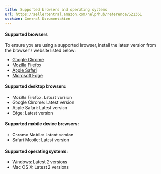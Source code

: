 ```yaml
---
title: Supported browsers and operating systems
url: https://sellercentral.amazon.com/help/hub/reference/G21361
section: General Documentation
---
```


#### Supported browsers:

To ensure you are using a supported browser, install the latest version from
the browser's website listed below:

  * [Google Chrome](https://www.google.com/chrome/)
  * [Mozilla Firefox](https://www.getfirefox.com/)
  * [Apple Safari](https://support.apple.com/downloads/#safari)
  * [Microsoft Edge](https://www.microsoft.com/en-us/windows/microsoft-edge)

#### Supported desktop browsers:

  * Mozilla Firefox: Latest version
  * Google Chrome: Latest version
  * Apple Safari: Latest version
  * Edge: Latest version

#### Supported mobile device browsers:

  * Chrome Mobile: Latest version
  * Safari Mobile: Latest version

#### Supported operating systems:

  * Windows: Latest 2 versions
  * Mac OS X: Latest 2 versions

